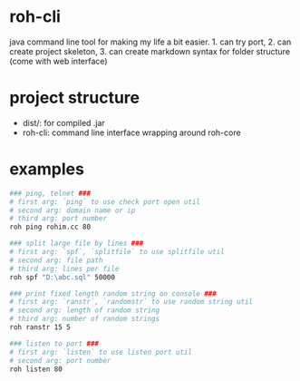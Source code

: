 # roh-cli
java command line tool for making my life a bit easier. 1. can try port, 2. can create project skeleton, 3. can create markdown syntax for folder structure (come with web interface)

# project structure

- dist/: for compiled .jar
- roh-cli: command line interface wrapping around roh-core

# examples

```bash
### ping, telnet ###
# first arg: `ping` to use check port open util
# second arg: domain name or ip
# third arg: port number
roh ping rohim.cc 80

### split large file by lines ###
# first arg: `spf`, `splitfile` to use splitfile util
# second arg: file path
# third arg: lines per file
roh spf "D:\abc.sql" 50000

### print fixed length random string on console ###
# first arg: `ranstr`, `randomstr` to use random string util
# second arg: length of random string
# third arg: number of random strings
roh ranstr 15 5

### listen to port ###
# first arg: `listen` to use listen port util
# second arg: port number
roh listen 80
```
